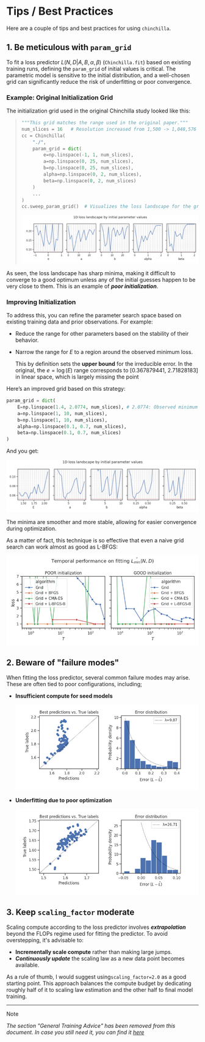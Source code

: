 # Tips / Best Practices

Here are a couple of tips and best practices for using `chinchilla`.

## 1. Be meticulous with `param_grid`

To fit a loss predictor $L(N, D | A, B, \alpha, \beta)$ (`Chinchilla.fit`) based on existing training runs, defining the `param_grid` of initial values is critical.
The parametric model is sensitive to the initial distribution, and a well-chosen grid can significantly reduce the risk of underfitting or poor convergence.

### Example: Original Initialization Grid

<!-- > [!NOTE]
> This example will also be demonstrated in the example [**Effectively narrowing down the search space**](examples/llm/param_grid.ipynb). -->

The initialization grid used in the original Chinchilla study looked like this:

> ```python
> """This grid matches the range used in the original paper."""
> num_slices = 16   # Resolution increased from 1,500 -> 1,048,576 combinations for a finer sweep
> cc = Chinchilla(
>     "./",
>     param_grid = dict(
>         e=np.linspace(-1, 1, num_slices),
>         a=np.linspace(0, 25, num_slices),
>         b=np.linspace(0, 25, num_slices),
>         alpha=np.linspace(0, 2, num_slices),
>         beta=np.linspace(0, 2, num_slices)
>     )
>     ...
> )
> cc.sweep_param_grid()  # Visualizes the loss landscape for the grid.
> ```
>
> ![Loss landscape of original initialization](imgs/sweep_param_grid.original.png)

As seen, the loss landscape has sharp minima, making it difficult to converge to a good optimum unless any of the initial guesses happen to be very close to them. This is an example of ***poor initialization***.

### Improving Initialization

To address this, you can refine the parameter search space based on existing training data and prior observations. For example:

- Reduce the range for other parameters based on the stability of their behavior.

- Narrow the range for $E$ to a region around the observed minimum loss.

  This by definition sets the **upper bound** for the irreducible error. In the original, the $e=\log(E)$ range corresponds to [0.367879441, 2.71828183] in linear space, which is largely missing the point

Here’s an improved grid based on this strategy:

```python
param_grid = dict(
    E=np.linspace(1.4, 2.0774, num_slices), # 2.0774: Observed minimum irreducible error
    a=np.linspace(1, 10, num_slices),
    b=np.linspace(1, 10, num_slices),
    alpha=np.linspace(0.1, 0.7, num_slices),
    beta=np.linspace(0.1, 0.7, num_slices)
)
```

And you get:

![Improved loss landscape](imgs/sweep_param_grid.improved.png)

The minima are smoother and more stable, allowing for easier convergence during optimization.

As a matter of fact, this technique is so effective that even a naive grid search can work almost as good as L-BFGS:

![Algorithms' performance by initialization quality](imgs/algorithm.comparison.png)

## 2. Beware of "failure modes"

When fitting the loss predictor, several common failure modes may arise. These are often tied to poor configurations, including;

- **Insufficient compute for seed models**

  ![Insufficient compute failure](imgs/optim--seeds-too-small.jpg)

- **Underfitting due to poor optimization**

  ![Underfitting failure](imgs/optim--underfit.jpg)

## 3. Keep `scaling_factor` moderate

Scaling compute according to the loss predictor involves ***extrapolation*** beyond the FLOPs regime used for fitting the predictor.
To avoid overstepping, it's advisable to:

- **Incrementally scale compute** rather than making large jumps.
- ***Continuously update*** the scaling law as a new data point becomes available.

As a rule of thumb, I would suggest using`scaling_factor=2.0` as a good starting point.
This approach balances the compute budget by dedicating roughly half of it to scaling law estimation and the other half to final model training.

---

> [!NOTE]
> *The section "General Training Advice" has been removed from this document. In case you still need it, you can find it [here](https://github.com/kyo-takano/chinchilla/blob/3db6ab51a0ceb82855cb66da41f0b8ab663b3857/docs/TIPS.md#general-training-advice)*
